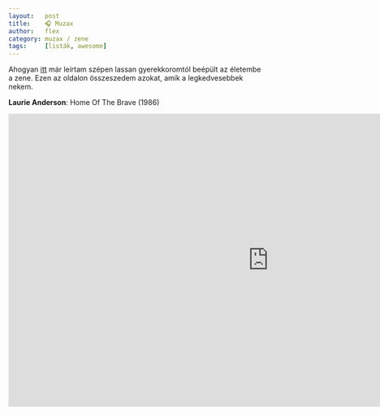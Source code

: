 ```yaml
---
layout:   post
title:    🎧 Muzax
author:   flex
category: muzax / zene
tags:     [listák, awesome]
---
```


Ahogyan <a href="timeline.html">itt</a> már leírtam szépen lassan gyerekkoromtól beépült az életembe a zene. Ezen az oldalon összeszedem azokat, amik a legkedvesebbek nekem.

**Laurie Anderson**: Home Of The Brave (1986)

<div class="videocontainer"><iframe src="https://www.youtube.com/embed/mua8Pr6uRso" frameborder="0" allowfullscreen class="iframeshadow" width="1024" height="576"></iframe></div>